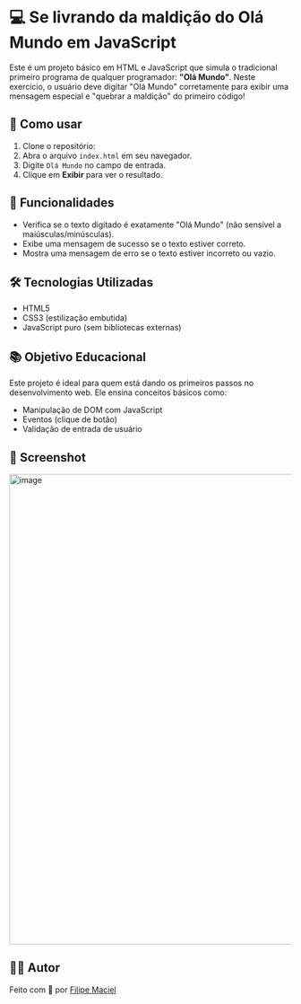 # 💻 Se livrando da maldição do Olá Mundo em JavaScript

Este é um projeto básico em HTML e JavaScript que simula o tradicional primeiro programa de qualquer programador: **"Olá Mundo"**. Neste exercício, o usuário deve digitar "Olá Mundo" corretamente para exibir uma mensagem especial e "quebrar a maldição" do primeiro código!

## 📄 Como usar

1. Clone o repositório:
2. Abra o arquivo `index.html` em seu navegador.
3. Digite `Olá Mundo` no campo de entrada.
4. Clique em **Exibir** para ver o resultado.

## 🧠 Funcionalidades

* Verifica se o texto digitado é exatamente "Olá Mundo" (não sensível a maiúsculas/minúsculas).
* Exibe uma mensagem de sucesso se o texto estiver correto.
* Mostra uma mensagem de erro se o texto estiver incorreto ou vazio.

## 🛠️ Tecnologias Utilizadas

* HTML5
* CSS3 (estilização embutida)
* JavaScript puro (sem bibliotecas externas)

## 📚 Objetivo Educacional

Este projeto é ideal para quem está dando os primeiros passos no desenvolvimento web. Ele ensina conceitos básicos como:

* Manipulação de DOM com JavaScript
* Eventos (clique de botão)
* Validação de entrada de usuário

## 📸 Screenshot
<img width="1920" height="838" alt="image" src="https://github.com/user-attachments/assets/0c40ef71-7291-4ba3-a957-c77827aba0b7" />


## 🧑‍💻 Autor

Feito com 💙 por [Filipe Maciel](https://github.com/FilipeMaciel9000)
